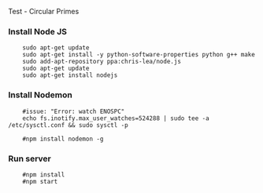 Test - Circular Primes 

### Install Node JS

		sudo apt-get update
		sudo apt-get install -y python-software-properties python g++ make
		sudo add-apt-repository ppa:chris-lea/node.js
		sudo apt-get update
		sudo apt-get install nodejs

### Install Nodemon
		
		#issue: "Error: watch ENOSPC"
		echo fs.inotify.max_user_watches=524288 | sudo tee -a /etc/sysctl.conf && sudo sysctl -p

		#npm install nodemon -g

### Run server

		#npm install
		#npm start
